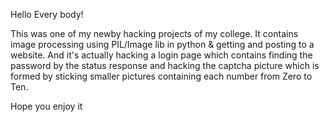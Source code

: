 Hello Every body!

This was one of my newby hacking projects of my college.
It contains image processing using PIL/Image lib in python & getting and posting to a website.
And it's actually hacking a login page which contains finding the password by the status response and hacking the captcha picture which is formed by 
sticking smaller pictures containing each number from Zero to Ten.

Hope you enjoy it
